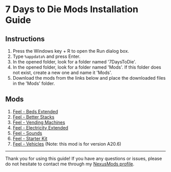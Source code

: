 # 7 Days to Die Mods Installation Guide

## Instructions

1. Press the Windows key + R to open the Run dialog box.
2. Type `%appdata%` and press Enter.
3. In the opened folder, look for a folder named '7DaysToDie'.
4. In the opened folder, look for a folder named 'Mods'. If this folder does not exist, create a new one and name it 'Mods'.
5. Download the mods from the links below and place the downloaded files in the 'Mods' folder.

## Mods

1. [Feel - Beds Extended](https://www.nexusmods.com/7daystodie/mods/968)
2. [Feel - Better Stacks](https://www.nexusmods.com/7daystodie/mods/3044)
3. [Feel - Vending Machines](https://www.nexusmods.com/7daystodie/mods/2784)
4. [Feel - Electricity Extended](https://www.nexusmods.com/7daystodie/mods/956)
5. [Feel - Sounds](https://www.nexusmods.com/7daystodie/mods/2717)
6. [Feel - Starter Kit](https://www.nexusmods.com/7daystodie/mods/2718)
7. [Feel - Vehicles](https://www.nexusmods.com/7daystodie/mods/921) (Note: this mod is for version A20.6)

---

Thank you for using this guide! If you have any questions or issues, please do not hesitate to contact me through my [NexusMods profile](https://www.nexusmods.com/users/52150726).